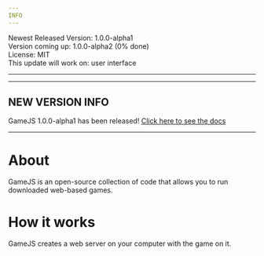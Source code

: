 ```yaml
---
INFO
---
```

Newest Released Version: 1.0.0-alpha1  
Version coming up: 1.0.0-alpha2 (0% done)  
License: MIT  
This update will work on: user interface

---
  
  
---
NEW VERSION INFO
---
GameJS 1.0.0-alpha1 has been released!
[Click here to see the docs](jackkillian.github.io/GameJS)

---
  
  

# About
GameJS is an open-source collection of code that allows you to run downloaded web-based games.

# How it works
GameJS creates a web server on your computer with the game on it.
